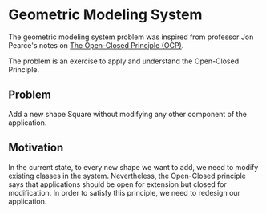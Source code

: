 # Geometric Modeling System

The geometric modeling system problem was inspired from professor Jon Pearce's notes on [The Open-Closed Principle (OCP)](http://www.cs.sjsu.edu/~pearce/cs251b/principles/ocp.htm).

The problem is an exercise to apply and understand the Open-Closed Principle.

## Problem

Add a new shape Square without modifying any other component of the application.

## Motivation

In the current state, to every new shape we want to add, we need to modify existing classes in the system. Nevertheless, the Open-Closed principle says that applications should be open for extension but closed for modification. In order to satisfy this principle, we need to redesign our application.